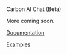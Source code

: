 # <h1 align="center">
  Carbon AI Chat (Beta)
</h1>

More coming soon.

[Documentation](https://web-chat.global.assistant.watson.cloud.ibm.com/carbon-chat.html)

[Examples](./examples/)